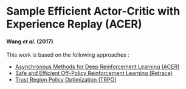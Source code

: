 # Sample Efficient Actor-Critic with Experience Replay (ACER)
#### Wang *et al.* (2017)

This work is based on the following approaches :
* [Asynchronous Methods for Deep Reinforcement Learning (ACER)](https://openreview.net/forum?id=HyM25Mqel)
* [Safe and Efficient Off-Policy Reinforcement Learning (Retrace)](https://arxiv.org/pdf/1606.02647.pdf)
* [Trust Region Policy Optimization (TRPO)](https://arxiv.org/abs/1502.05477)
